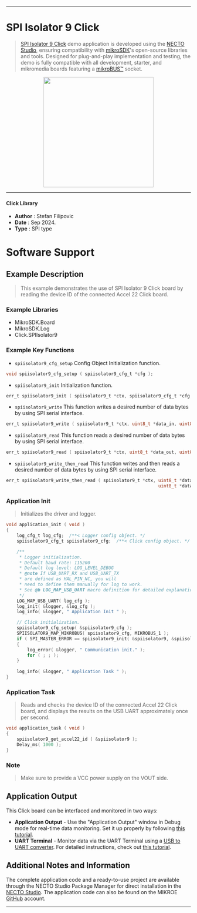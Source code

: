 
---
# SPI Isolator 9 Click

> [SPI Isolator 9 Click](https://www.mikroe.com/?pid_product=MIKROE-6430) demo application is developed using
the [NECTO Studio](https://www.mikroe.com/necto), ensuring compatibility with [mikroSDK](https://www.mikroe.com/mikrosdk)'s
open-source libraries and tools. Designed for plug-and-play implementation and testing, the demo is fully compatible with
all development, starter, and mikromedia boards featuring a [mikroBUS&trade;](https://www.mikroe.com/mikrobus) socket.

<p align="center">
  <img src="https://www.mikroe.com/?pid_product=&image=1" height=300px>
</p>

---

#### Click Library

- **Author**        : Stefan Filipovic
- **Date**          : Sep 2024.
- **Type**          : SPI type

# Software Support

## Example Description

> This example demonstrates the use of SPI Isolator 9 Click board by reading the device ID of the connected Accel 22 Click board.

### Example Libraries

- MikroSDK.Board
- MikroSDK.Log
- Click.SPIIsolator9

### Example Key Functions

- `spiisolator9_cfg_setup` Config Object Initialization function.
```c
void spiisolator9_cfg_setup ( spiisolator9_cfg_t *cfg );
```

- `spiisolator9_init` Initialization function.
```c
err_t spiisolator9_init ( spiisolator9_t *ctx, spiisolator9_cfg_t *cfg );
```

- `spiisolator9_write` This function writes a desired number of data bytes by using SPI serial interface.
```c
err_t spiisolator9_write ( spiisolator9_t *ctx, uint8_t *data_in, uint8_t len );
```

- `spiisolator9_read` This function reads a desired number of data bytes by using SPI serial interface.
```c
err_t spiisolator9_read ( spiisolator9_t *ctx, uint8_t *data_out, uint8_t len );
```

- `spiisolator9_write_then_read` This function writes and then reads a desired number of data bytes by using SPI serial interface.
```c
err_t spiisolator9_write_then_read ( spiisolator9_t *ctx, uint8_t *data_in, uint8_t in_len, 
                                                          uint8_t *data_out, uint8_t out_len );
```

### Application Init

> Initializes the driver and logger.

```c
void application_init ( void )
{
    log_cfg_t log_cfg;  /**< Logger config object. */
    spiisolator9_cfg_t spiisolator9_cfg;  /**< Click config object. */

    /** 
     * Logger initialization.
     * Default baud rate: 115200
     * Default log level: LOG_LEVEL_DEBUG
     * @note If USB_UART_RX and USB_UART_TX 
     * are defined as HAL_PIN_NC, you will 
     * need to define them manually for log to work. 
     * See @b LOG_MAP_USB_UART macro definition for detailed explanation.
     */
    LOG_MAP_USB_UART( log_cfg );
    log_init( &logger, &log_cfg );
    log_info( &logger, " Application Init " );

    // Click initialization.
    spiisolator9_cfg_setup( &spiisolator9_cfg );
    SPIISOLATOR9_MAP_MIKROBUS( spiisolator9_cfg, MIKROBUS_1 );
    if ( SPI_MASTER_ERROR == spiisolator9_init( &spiisolator9, &spiisolator9_cfg ) )
    {
        log_error( &logger, " Communication init." );
        for ( ; ; );
    }
    
    log_info( &logger, " Application Task " );
}
```

### Application Task

> Reads and checks the device ID of the connected Accel 22 Click board, and displays the results on the USB UART approximately once per second.

```c
void application_task ( void )
{
    spiisolator9_get_accel22_id ( &spiisolator9 );
    Delay_ms( 1000 );
}
```

### Note

> Make sure to provide a VCC power supply on the VOUT side.

## Application Output

This Click board can be interfaced and monitored in two ways:
- **Application Output** - Use the "Application Output" window in Debug mode for real-time data monitoring.
Set it up properly by following [this tutorial](https://www.youtube.com/watch?v=ta5yyk1Woy4).
- **UART Terminal** - Monitor data via the UART Terminal using
a [USB to UART converter](https://www.mikroe.com/click/interface/usb?interface*=uart,uart). For detailed instructions,
check out [this tutorial](https://help.mikroe.com/necto/v2/Getting%20Started/Tools/UARTTerminalTool).

## Additional Notes and Information

The complete application code and a ready-to-use project are available through the NECTO Studio Package Manager for 
direct installation in the [NECTO Studio](https://www.mikroe.com/necto). The application code can also be found on
the MIKROE [GitHub](https://github.com/MikroElektronika/mikrosdk_click_v2) account.

---
